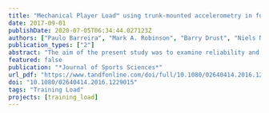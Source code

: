 ```yaml
---
title: "Mechanical Player Load™ using trunk-mounted accelerometry in football: Is it a reliable, task- and player-specific observation?"
date: 2017-09-01
publishDate: 2020-07-05T06:34:44.027123Z
authors: ["Paulo Barreira", "Mark A. Robinson", "Barry Drust", "Niels Nedergaard", "Raja Mohammed Firhad Raja Azidin", "Jos Vanrenterghem"]
publication_types: ["2"]
abstract: "The aim of the present study was to examine reliability and construct convergent validity of Player Load™ (PL) from trunk-mounted accelerometry, expressed as a cumulative measure and an intensity measure (PL · min–1). Fifteen male participants twice performed an overground football match simulation that included four different multidirectional football actions (jog, side cut, stride and sprint) whilst wearing a trunk-mounted accelerometer inbuilt in a global positioning system unit. Results showed a moderate-to-high reliability as indicated by the intra-class correlation coefficient (0.806–0.949) and limits of agreement. Convergent validity analysis showed considerable between-participant variation (coefficient of variation range 14.5–24.5%), which was not explained from participant demographics despite a negative association with body height for the stride task. Between-task variations generally showed a moderate correlation between ranking of participants for PL (0.593–0.764) and PL · min–1 (0.282–0.736). It was concluded that monitoring PL® in football multidirectional actions presents moderate-to-high reliability, that between-participant variability most likely relies on the individual’s locomotive skills and not their anthropometrics, and that the intensity of a task expressed by PL · min–1 is largely related to the running velocity of the task."
featured: false
publication: "*Journal of Sports Sciences*"
url_pdf: "https://www.tandfonline.com/doi/full/10.1080/02640414.2016.1229015"
doi: "10.1080/02640414.2016.1229015"
tags: "Training Load"
projects: [training_load]
---
```

